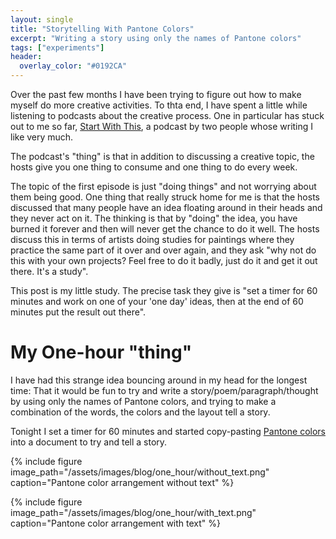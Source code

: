 ```yaml
---
layout: single
title: "Storytelling With Pantone Colors"
excerpt: "Writing a story using only the names of Pantone colors"
tags: ["experiments"]
header:
  overlay_color: "#0192CA"
---
```


Over the past few months I have been trying to figure out how to make myself do more creative activities.  To thta end, I have spent a little while listening to podcasts about the creative process.  One in particular has stuck out to me so far, [Start With This](https://www.nightvalepresents.com/startwiththis), a podcast by two people whose writing I like very much.

The podcast's "thing" is that in addition to discussing a creative topic, the hosts give you one thing to consume and one thing to do every week.

The topic of the first episode is just "doing things" and not worrying about them being good.  One thing that really struck home for me is that the hosts discussed that many people have an idea floating around in their heads and they never act on it.  The thinking is that by "doing" the idea, you have burned it forever and then will never get the chance to do it well.  The hosts discuss this in terms of artists doing studies for paintings where they practice the same part of it over and over again, and they ask "why not do this with your own projects?  Feel free to do it badly, just do it and get it out there.  It's a study".

This post is my little study.  The precise task they give is "set a timer for 60 minutes and work on one of your 'one day' ideas, then at the end of 60 minutes put the result out there".

# My One-hour "thing"

I have had this strange idea bouncing around in my head for the longest time:  That it would be fun to try and write a story/poem/paragraph/thought by using only the names of Pantone colors, and trying to make a combination of the words, the colors and the layout tell a story.

Tonight I set a timer for 60 minutes and started copy-pasting [Pantone colors](https://www.novact.info/id40.html) into a document to try and tell a story.

{% include figure image_path="/assets/images/blog/one_hour/without_text.png" caption="Pantone color arrangement without text" %}

{% include figure image_path="/assets/images/blog/one_hour/with_text.png" caption="Pantone color arrangement with text" %}


